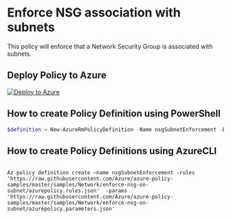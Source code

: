 # Enforce NSG association with subnets

This policy will enforce that a Network Security Group is associated with subnets.

## Deploy Policy to Azure

[![Deploy to Azure](http://azuredeploy.net/deploybutton.png)](https://portal.azure.com/?feature.customportal=false&microsoft_azure_policy=true#blade/Microsoft_Azure_Policy/CreatePolicyDefinitionBlade)

## How to create Policy Definition using PowerShell

````powershell
$definition = New-AzureRmPolicyDefinition -Name nsgSubnetEnforcement -DisplayName "Enforce a NSG on virtual subnet" -Policy 'https://raw.githubusercontent.com/Azure/azure-policy-samples/master/samples/Network/enforce-nsg-on-subnet/azurepolicy.rules.json' -Parameter 'https://raw.githubusercontent.com/Azure/azure-policy-samples/master/samples/Network/enforce-nsg-on-subnet/azurepolicy.parameters.json'
````

## How to create Policy Definitions using AzureCLI

````cli

Az policy definition create –name nsgSubnetEnforcement -rules 'https://raw.githubusercontent.com/Azure/azure-policy-samples/master/samples/Network/enforce-nsg-on-subnet/azurepolicy.rules.json'  -params 'https://raw.githubusercontent.com/Azure/azure-policy-samples/master/samples/Network/enforce-nsg-on-subnet/azurepolicy.parameters.json'

````
